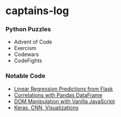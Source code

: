 # captains-log

### Python Puzzles
- Advent of Code
- Exercism
- Codewars
- CodeFights

### Notable Code
- [Linear Regression Predictions from Flask](/2018/04/2018-04-10)
- [Correlations with Pandas DataFrame](/2018/04/2018-04-17)
- [DOM Manipulation with Vanilla JavaScript](/2018/04/2018-04-24)
- [Keras, CNN, Visualizations](/2018/05/2018-05-02-keras.ipynb)
